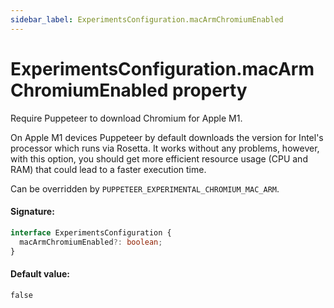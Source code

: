 ```yaml
---
sidebar_label: ExperimentsConfiguration.macArmChromiumEnabled
---
```


# ExperimentsConfiguration.macArmChromiumEnabled property

Require Puppeteer to download Chromium for Apple M1.

On Apple M1 devices Puppeteer by default downloads the version for Intel's processor which runs via Rosetta. It works without any problems, however, with this option, you should get more efficient resource usage (CPU and RAM) that could lead to a faster execution time.

Can be overridden by `PUPPETEER_EXPERIMENTAL_CHROMIUM_MAC_ARM`.

#### Signature:

```typescript
interface ExperimentsConfiguration {
  macArmChromiumEnabled?: boolean;
}
```

#### Default value:

`false`
